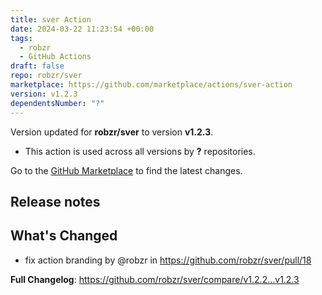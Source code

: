 ```yaml
---
title: sver Action
date: 2024-03-22 11:23:54 +00:00
tags:
  - robzr
  - GitHub Actions
draft: false
repo: robzr/sver
marketplace: https://github.com/marketplace/actions/sver-action
version: v1.2.3
dependentsNumber: "?"
---
```



Version updated for **robzr/sver** to version **v1.2.3**.
- This action is used across all versions by **?** repositories.

Go to the [GitHub Marketplace](https://github.com/marketplace/actions/sver-action) to find the latest changes.

## Release notes

## What's Changed
* fix action branding by @robzr in https://github.com/robzr/sver/pull/18


**Full Changelog**: https://github.com/robzr/sver/compare/v1.2.2...v1.2.3
